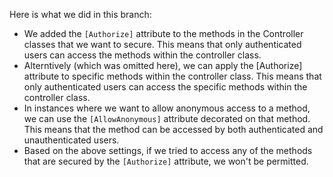 Here is what we did in this branch:

- We added the `[Authorize]` attribute to the methods in the Controller classes that we want to secure. This means that only authenticated users can access the methods within the controller class.
- Alterntively (which was omitted here), we can apply the [Authorize] attribute to specific methods within the controller class. This means that only authenticated users can access the specific methods within the controller class.
- In instances where we want to allow anonymous access to a method, we can use the `[AllowAnonymous]` attribute decorated on that method. This means that the method can be accessed by both authenticated and unauthenticated users.
- Based on the above settings, if we tried to access any of the methods that are secured by the `[Authorize]` attribute, we won't be permitted.